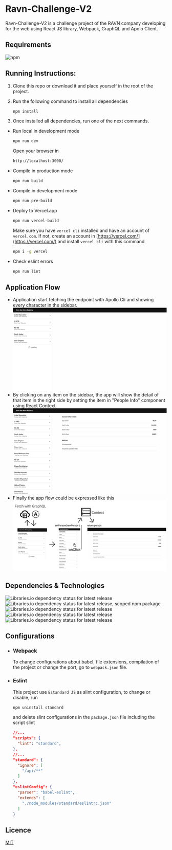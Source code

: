 # Ravn-Challenge-V2
Ravn-Challenge-V2 is a challenge project of the RAVN company developing for the web using React JS library, Webpack, GraphQL and Apolo Client.

## Requirements
![npm](https://img.shields.io/npm/dw/npm?label=npm)
## Running Instructions:

1. Clone this repo or download it and place yourself in the root of the project. 
2.  Run the following command to install all dependencies
    ```bash
    npm install
    ```

3. Once installed all dependencies, run one of the next commands.
- Run local in development mode
  ```bash
  npm run dev
  ```
  Open your browser in  
  ```bash
  http://localhost:3000/
  ```
- Compile in production mode 
  ```bash
  npm run build
  ```
- Compile in development mode 
  ```bash
  npm run pre-build
  ```
- Deploy to Vercel.app
  ```bash
  npm run vercel-build
  ```
  Make sure you have `vercel cli` installed and have an account of `vercel.com`. If not, create an account in [https://vercel.com/](https://vercel.com/)
  and install `vercel cli` with this command
  ```bash
  npm i -g vercel
  ```

- Check eslint errors
  ```bash
  npm run lint
  ```

## Application Flow

- Application start fetching the endpoint with Apollo Cli and showing every character in the sidebar.
![Alt text](./readmeFiles/fetchData.png)
- By clicking on any item on the sidebar, the app will show the detail of that item in the right side by setting the item in "People Info" component using React Context
![Alt text](./readmeFiles/showPerson.png)
- Finally the app flow could be expressed like this
![Alt text](./readmeFiles/appFlow.png)

## Dependencies & Technologies

![Libraries.io dependency status for latest release](https://img.shields.io/librariesio/release/npm/react?label=react)
![Libraries.io dependency status for latest release, scoped npm package](https://img.shields.io/librariesio/release/npm/@apollo/client?label=apollo-client)
![Libraries.io dependency status for latest release](https://img.shields.io/librariesio/release/npm/graphql?label=graphql)
![Libraries.io dependency status for latest release](https://img.shields.io/librariesio/release/npm/styled-components?label=styled-components)
![Libraries.io dependency status for latest release](https://img.shields.io/librariesio/release/npm/react-icons?label=react-icons)

## Configurations
- ### Webpack
  To change configurations about babel, file extensions, compilation of the project or change the port, go to `webpack.json` file.

- ### Eslint
  This project use `Estandard JS` as slint configuration, to change or disable, run
  ```bash
  npm uninstall standard
  ```

  and delete slint configurations in the `package.json` file including the script slint
  ```json
  //...
  "scripts": {
    "lint": "standard",
  },
  //...
  "standard": {
    "ignore": [
      "/api/**"
    ]
  },
  "eslintConfig": {
    "parser": "babel-eslint",
    "extends": [
      "./node_modules/standard/eslintrc.json"
    ]
  }
  ```





## Licence
[MIT](https://choosealicense.com/licenses/mit/)




